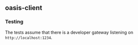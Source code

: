## oasis-client

### Testing

The tests assume that there is a developer gateway listening on `http://localhost:1234`.
